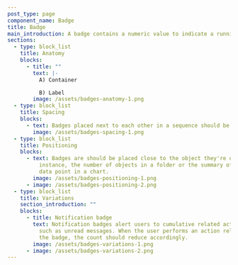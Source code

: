 ```yaml
---
post_type: page
component_name: Badge
title: Badge
main_introduction: A badge contains a numeric value to indicate a running tally
sections:
  - type: block_list
    title: Anatomy
    blocks:
      - title: ""
        text: |-
          A) Container 

          B) Label
        image: /assets/badges-anatomy-1.png
  - type: block_list
    title: Spacing
    blocks:
      - text: Badges placed next to each other in a sequence should be spaced 8px apart.
        image: /assets/badges-spacing-1.png
  - type: block_list
    title: Positioning
    blocks:
      - text: Badges are should be placed close to the object they're quantifying, for
          instance, the number of objects in a folder or the summary of each
          data point in a chart.
        image: /assets/badges-positioning-1.png
      - image: /assets/badges-positioning-2.png
  - type: block_list
    title: Variations
    section_introduction: ""
    blocks:
      - title: Notification badge
        text: Notification badges alert users to cumulative related actionable items,
          such as unread messages. When the user performs an action related to
          the badge, the count should reduce accordingly.
        image: /assets/badges-variations-1.png
      - image: /assets/badges-variations-2.png
---
```

